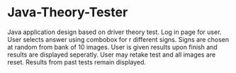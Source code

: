 # Java-Theory-Tester
Java application design based on driver theory test. 
Log in page for user. User selects answer using combobox for r different signs. Signs are chosen at random from bank of 10 images. User is given results upon finish and results are displayed seperatly. User may retake test and all images are reset. Results from past tests remain displayed. 
